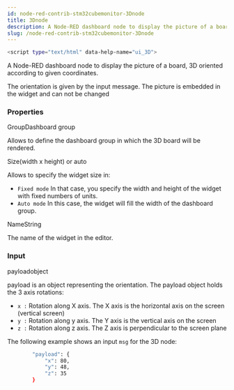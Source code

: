 ```yaml
---
id: node-red-contrib-stm32cubemonitor-3Dnode
title: 3Dnode
description: A Node-RED dashboard node to display the picture of a board, 3D oriented according to given coordinates.
slug: /node-red-contrib-stm32cubemonitor-3Dnode
---
```



```bash
<script type="text/html" data-help-name="ui_3D">
``` 

A Node-RED dashboard node to display the picture of a board, 3D oriented according to given coordinates.

The orientation is given by the input message. The picture is embedded in the widget and can not be changed

### Properties

GroupDashboard group

Allows to define the dashboard group in which the 3D board will be rendered.

Size(width x height) or auto

Allows to specify the widget size in:

*   `Fixed mode` In that case, you specify the width and height of the widget with fixed numbers of units.
*   `Auto mode` In this case, the widget will fill the width of the dashboard group.

NameString

The name of the widget in the editor.

### Input

payloadobject

payload is an object representing the orientation. The payload object holds the 3 axis rotations:

*   `x :` Rotation along X axis. The X axis is the horizontal axis on the screen (vertical screen)
*   `y :` Rotation along y axis. The Y axis is the vertical axis on the screen
*   `z :` Rotation along z axis. The Z axis is perpendicular to the screen plane

The following example shows an input `msg` for the 3D node:
```bash
        "payload": {
            "x": 80,
            "y": 48,
            "z": 35            
        }
```
